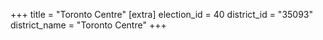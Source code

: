 +++
title = "Toronto Centre"
[extra]
election_id = 40
district_id = "35093"
district_name = "Toronto Centre"
+++
